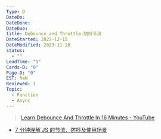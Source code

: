 ```yaml
---
Type: D
DateDo:
DateDone:
DateDue:
title: Debounce and Throttle-防抖节流
DateStarted: 2022-12-15
DateModified: 2023-11-28
status:
  - ""
LeadTime: "1"
Cards-D: "0"
Page-D: "0"
EST: NaN
Reviewed: 1
Topic:
  - Function
  - Async
---
```


> [Learn Debounce And Throttle In 16 Minutes - YouTube](https://www.youtube.com/watch?v=cjIswDCKgu0)

- [7 分钟理解 JS 的节流、防抖及使用场景](https://juejin.cn/post/6844903669389885453 "https://juejin.cn/post/6844903669389885453")
